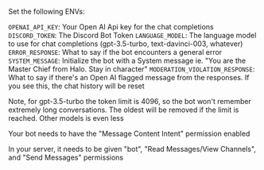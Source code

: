 Set the following ENVs:

`OPENAI_API_KEY`: Your Open AI Api key for the chat completions
`DISCORD_TOKEN`: The Discord Bot Token
`LANGUAGE_MODEL`: The language model to use for chat completions (gpt-3.5-turbo, text-davinci-003, whatever)
`ERROR_RESPONSE`: What to say if the bot encounters a general error
`SYSTEM_MESSAGE`: Initialize the bot with a System message ie. "You are the Master Chief from Halo. Stay in character"
`MODERATION_VIOLATION_RESPONSE`: What to say if there's an Open AI flagged message from the responses. If you see this, the chat history will be reset

Note, for gpt-3.5-turbo the token limit is 4096, so the bot won't remember extremely long conversations. The oldest will be removed if the limit is reached.  Other models is even less

Your bot needs to have the "Message Content Intent" permission enabled

In your server, it needs to be given "bot", "Read Messages/View Channels", and "Send Messages" permissions
